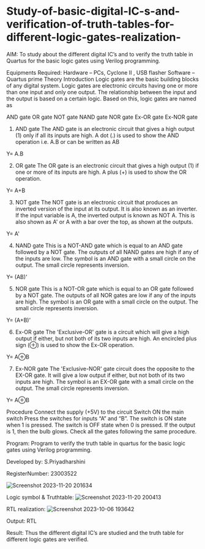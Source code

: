 # Study-of-basic-digital-IC-s-and-verification-of-truth-tables-for-different-logic-gates-realization-
 AIM:
To study about the different digital IC’s and to verify the truth table in Quartus for the basic logic gates using Verilog programming.

Equipments Required:
Hardware – PCs, Cyclone II , USB flasher
Software – Quartus prime
Theory
Introduction
Logic gates are the basic building blocks of any digital system. Logic gates are electronic circuits having one or more than one input and only one output. The relationship between the input and the output is based on a certain logic. Based on this, logic gates are named as

AND gate
OR gate
NOT gate
NAND gate
NOR gate
Ex-OR gate
Ex-NOR gate
1) AND gate
The AND gate is an electronic circuit that gives a high output (1) only if all its inputs are high. A dot (.) is used to show the AND operation i.e. A.B or can be written as AB

Y= A.B

2) OR gate
The OR gate is an electronic circuit that gives a high output (1) if one or more of its inputs are high. A plus (+) is used to show the OR operation.

Y= A+B

3) NOT gate
The NOT gate is an electronic circuit that produces an inverted version of the input at its output. It is also known as an inverter. If the input variable is A, the inverted output is known as NOT A. This is also shown as A' or A with a bar over the top, as shown at the outputs.

Y= A'

4) NAND gate
This is a NOT-AND gate which is equal to an AND gate followed by a NOT gate. The outputs of all NAND gates are high if any of the inputs are low. The symbol is an AND gate with a small circle on the output. The small circle represents inversion.

Y= (AB)’

5) NOR gate
This is a NOT-OR gate which is equal to an OR gate followed by a NOT gate. The outputs of all NOR gates are low if any of the inputs are high. The symbol is an OR gate with a small circle on the output. The small circle represents inversion.

Y= (A+B)’

6) Ex-OR gate
The 'Exclusive-OR' gate is a circuit which will give a high output if either, but not both of its two inputs are high. An encircled plus sign (⊕) is used to show the Ex-OR operation.

Y= A⊕B

7) Ex-NOR gate
The 'Exclusive-NOR' gate circuit does the opposite to the EX-OR gate. It will give a low output if either, but not both of its two inputs are high. The symbol is an EX-OR gate with a small circle on the output. The small circle represents inversion.

Y= A⊕B

Procedure
Connect the supply (+5V) to the circuit
Switch ON the main switch
Press the switches for inputs “A” and “B”. The switch is ON state when 1 is pressed. The switch is OFF state when 0 is pressed.
If the output is 1, then the bulb glows.
Check all the gates following the same procedure.

Program:
Program to verify the truth table in quartus for the basic logic gates using Verilog programming.

Developed by: S.Priyadharshini

RegisterNumber: 23003522

![Screenshot 2023-11-20 201634](https://github.com/priyadharshini225/Study-of-basic-digital-IC-s-and-verification-of-truth-tables-for-different-logic-gates-realization-/assets/138849213/ca091b06-6d77-4156-8bf0-c727baf56d27)

Logic symbol & Truthtable:
![Screenshot 2023-11-20 200413](https://github.com/priyadharshini225/Study-of-basic-digital-IC-s-and-verification-of-truth-tables-for-different-logic-gates-realization-/assets/138849213/da40e1fb-911b-4d52-96cc-29dc7d516ccc)

RTL realization:
![Screenshot 2023-10-06 193642](https://github.com/priyadharshini225/Study-of-basic-digital-IC-s-and-verification-of-truth-tables-for-different-logic-gates-realization-/assets/138849213/8f9bec15-3d1f-4037-9fb9-74e2dfbf6179)

Output:
RTL

Result:
Thus the different digital IC’s are studied and the truth table for different logic gates are verified.
